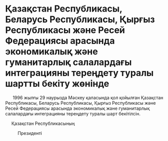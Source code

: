 # Қазақстан Республикасы, Беларусь Республикасы, Қырғыз Республикасы және Ресей Федерациясы арасында экономикалық және гуманитарлық салалардағы интеграцияны тереңдету туралы шартты бекiту жөнiнде

      1996 жылғы 29 наурызда Мәскеу қаласында қол қойылған Қазақстан Республикасы, Беларусь Республикасы, Қырғыз Республикасы және Ресей Федерациясы арасында экономикалық және гуманитарлық салалардағы интеграцияны тереңдету туралы шарт бекiтiлсiн.

     Қазақстан Республикасының

          Президентi

